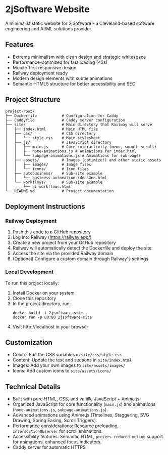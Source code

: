 # 2jSoftware Website

A minimalist static website for 2jSoftware - a Cleveland-based software engineering and AI/ML solutions provider.

## Features

- Extreme minimalism with clean design and strategic whitespace
- Performance-optimized for fast loading (<3s)
- Mobile-first responsive design
- Railway deployment ready
- Modern design elements with subtle animations
- Semantic HTML5 structure for better accessibility and SEO

## Project Structure

```
project-root/
├── Dockerfile           # Configuration for Caddy
├── Caddyfile            # Caddy server configuration
├── site/                # Main directory that Railway will serve
│   ├── index.html       # Main HTML file
│   ├── css/             # CSS directory
│   │   └── style.css    # Main stylesheet
│   ├── js/              # JavaScript directory
│   │   ├── main.js      # Core interactivity (menu, smooth scroll)
│   │   ├── home-animations.js # Animations for index.html
│   │   └── subpage-animations.js # Animations for sub-pages
│   ├── assets/          # Images (optimize!) and other static assets
│   │   ├── images/      # Image files
│   │   └── icons/       # Icon files
│   ├── autobusiness/    # Sub-site example
│   │   └── business-automation-ideasGen.html
│   └── workflows/       # Sub-site example
│       └── ai-workflows.html
└── README.md            # Project documentation
```

## Deployment Instructions

### Railway Deployment

1. Push this code to a GitHub repository
2. Log into Railway (https://railway.app/)
3. Create a new project from your GitHub repository
4. Railway will automatically detect the Dockerfile and deploy the site
5. Access the site via the provided Railway domain
6. (Optional) Configure a custom domain through Railway's settings

### Local Development

To run this project locally:

1. Install Docker on your system
2. Clone this repository
3. In the project directory, run:
   ```
   docker build -t 2jsoftware-site .
   docker run -p 80:80 2jsoftware-site
   ```
4. Visit http://localhost in your browser

## Customization

- Colors: Edit the CSS variables in `site/css/style.css`
- Content: Update the text and sections in `site/index.html`
- Images: Add your own images to `site/assets/images/`
- Icons: Add custom icons to `site/assets/icons/`

## Technical Details

- Built with pure HTML, CSS, and vanilla JavaScript + Anime.js
- Organized JavaScript for core functionality (`main.js`) and animations (`home-animations.js`, `subpage-animations.js`).
- Advanced animations using Anime.js (Timelines, Staggering, SVG Drawing, Spring Easing, Scroll Triggers).
- Performance considerations: Resource preloading, `IntersectionObserver` for scroll animations.
- Accessibility features: Semantic HTML, `prefers-reduced-motion` support for animations, enhanced focus indicators.
- Caddy server for automatic HTTPS
